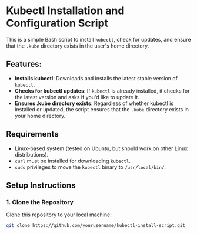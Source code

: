 # Kubectl Installation and Configuration Script

This is a simple Bash script to install `kubectl`, check for updates, and ensure that the `.kube` directory exists in the user's home directory. 

## Features:
- **Installs kubectl**: Downloads and installs the latest stable version of `kubectl`.
- **Checks for kubectl updates**: If `kubectl` is already installed, it checks for the latest version and asks if you'd like to update it.
- **Ensures .kube directory exists**: Regardless of whether kubectl is installed or updated, the script ensures that the `.kube` directory exists in your home directory.

## Requirements
- Linux-based system (tested on Ubuntu, but should work on other Linux distributions).
- `curl` must be installed for downloading `kubectl`.
- `sudo` privileges to move the `kubectl` binary to `/usr/local/bin/`.

## Setup Instructions

### 1. Clone the Repository
Clone this repository to your local machine:

```bash
git clone https://github.com/yourusername/kubectl-install-script.git
